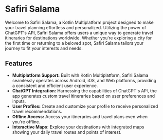 # Safiri Salama

Welcome to Safiri Salama, a Kotlin Multiplatform project designed to make your travel planning effortless and personalized. Utilizing the power of ChatGPT's API, Safiri Salama offers users a unique way to generate travel itineraries for destinations worldwide. Whether you're exploring a city for the first time or returning to a beloved spot, Safiri Salama tailors your journey to fit your interests and needs.

## Features

- **Multiplatform Support:** Built with Kotlin Multiplatform, Safiri Salama seamlessly operates across Android, iOS, and Web platforms, providing a consistent and efficient user experience.
- **ChatGPT Integration:** Harnessing the capabilities of ChatGPT's API, the app generates custom travel itineraries based on user preferences and inputs.
- **User Profiles:** Create and customize your profile to receive personalized travel recommendations.
- **Offline Access:** Access your itineraries and travel plans even when you're offline.
- **Interactive Maps:** Explore your destinations with integrated maps showing your daily travel routes and points of interest.

